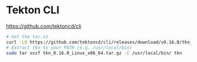 # Tekton CLI

https://github.com/tektoncd/cli

```bash
# Get the tar.xz
curl -LO https://github.com/tektoncd/cli/releases/download/v0.16.0/tkn_0.16.0_Linux_x86_64.tar.gz
# Extract tkn to your PATH (e.g. /usr/local/bin)
sudo tar xvzf tkn_0.16.0_Linux_x86_64.tar.gz -C /usr/local/bin/ tkn
```